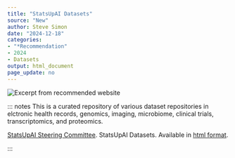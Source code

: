 ```yaml
---
title: "StatsUpAI Datasets"
source: "New"
author: Steve Simon
date: "2024-12-18"
categories: 
- "*Recommendation"
- 2024
- Datasets
output: html_document
page_update: no
---
```


![](http://www.pmean.com/new-images/24/stats-up-ai-datasets-01.png "Excerpt from recommended website")

::: notes
This is a curated repository of various dataset repositories in elctronic health records, genomics, imaging, microbiome, clinical trials, transcriptomics, and proteomics.

[StatsUpAI Steering Committee][sta2]. StatsUpAI Datasets. Available in [html format][sta1].

[sta1]: https://statsupai.org/datasets.html
[sta2]: https://statsupai.org/team.html
:::
